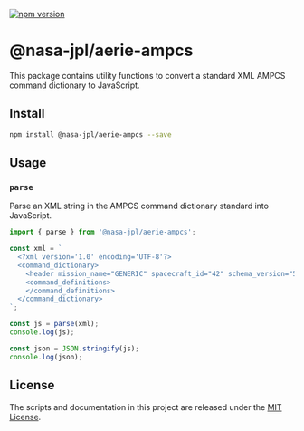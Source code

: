 [![npm version](https://img.shields.io/npm/v/@nasa-jpl/aerie-ampcs.svg)](https://www.npmjs.com/package/@nasa-jpl/aerie-ampcs)

# @nasa-jpl/aerie-ampcs

This package contains utility functions to convert a standard XML AMPCS command dictionary to JavaScript.

## Install

```sh
npm install @nasa-jpl/aerie-ampcs --save
```

## Usage

### `parse`

Parse an XML string in the AMPCS command dictionary standard into JavaScript.

```ts
import { parse } from '@nasa-jpl/aerie-ampcs';

const xml = `
  <?xml version='1.0' encoding='UTF-8'?>
  <command_dictionary>
    <header mission_name="GENERIC" spacecraft_id="42" schema_version="5.0" version="2022-001T00:00:00.000" />
    <command_definitions>
    </command_definitions>
  </command_dictionary>
`;

const js = parse(xml);
console.log(js);

const json = JSON.stringify(js);
console.log(json);
```

## License

The scripts and documentation in this project are released under the [MIT License](LICENSE).
